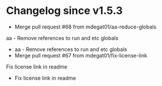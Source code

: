 # Changelog since v1.5.3
- Merge pull request #68 from mdegat01/aa-reduce-globals

aa - Remove references to run and etc globals 
- aa - Remove references to run and etc globals 
- Merge pull request #67 from mdegat01/fix-license-link

Fix license link in readme 
- Fix license link in readme 
